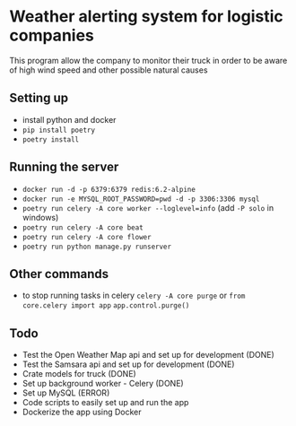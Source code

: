 # Weather alerting system for logistic companies

This program allow the company to monitor their truck in order to be aware of high wind speed and other possible natural causes

## Setting up

- install python and docker
- `pip install poetry`
- `poetry install`

## Running the server

- `docker run -d -p 6379:6379 redis:6.2-alpine`
- `docker run -e MYSQL_ROOT_PASSWORD=pwd -d -p 3306:3306 mysql`
- `poetry run celery -A core worker --loglevel=info` (add `-P solo` in windows)
- `poetry run celery -A core beat`
- `poetry run celery -A core flower`
- `poetry run python manage.py runserver`

## Other commands

- to stop running tasks in celery
  `celery -A core purge`
  or
  `from core.celery import app`
  `app.control.purge()`

## Todo

- Test the Open Weather Map api and set up for development (DONE)
- Test the Samsara api and set up for development (DONE)
- Crate models for truck (DONE)
- Set up background worker - Celery (DONE)
- Set up MySQL (ERROR)
- Code scripts to easily set up and run the app
- Dockerize the app using Docker

